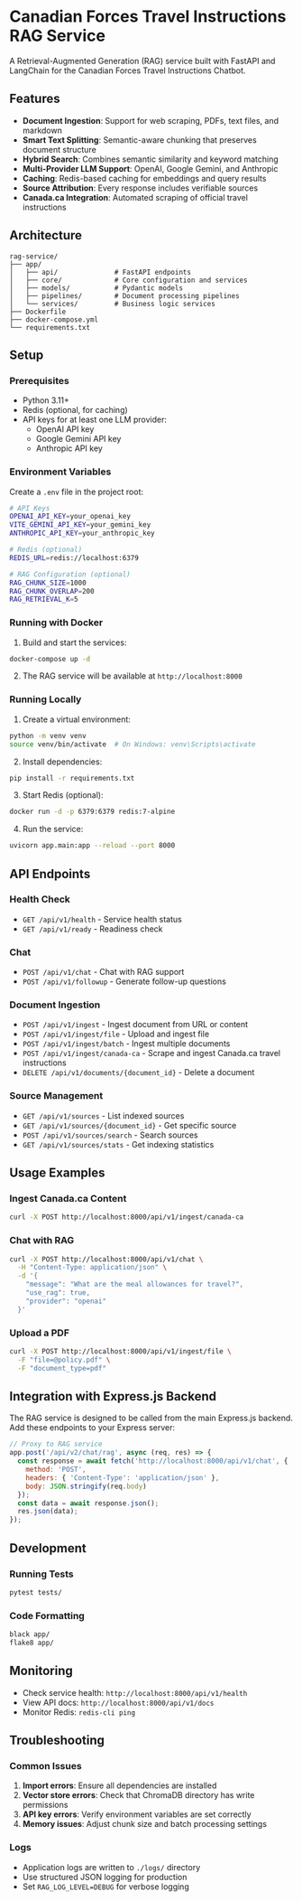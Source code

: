 # Canadian Forces Travel Instructions RAG Service

A Retrieval-Augmented Generation (RAG) service built with FastAPI and LangChain for the Canadian Forces Travel Instructions Chatbot.

## Features

- **Document Ingestion**: Support for web scraping, PDFs, text files, and markdown
- **Smart Text Splitting**: Semantic-aware chunking that preserves document structure
- **Hybrid Search**: Combines semantic similarity and keyword matching
- **Multi-Provider LLM Support**: OpenAI, Google Gemini, and Anthropic
- **Caching**: Redis-based caching for embeddings and query results
- **Source Attribution**: Every response includes verifiable sources
- **Canada.ca Integration**: Automated scraping of official travel instructions

## Architecture

```
rag-service/
├── app/
│   ├── api/              # FastAPI endpoints
│   ├── core/             # Core configuration and services
│   ├── models/           # Pydantic models
│   ├── pipelines/        # Document processing pipelines
│   └── services/         # Business logic services
├── Dockerfile
├── docker-compose.yml
└── requirements.txt
```

## Setup

### Prerequisites

- Python 3.11+
- Redis (optional, for caching)
- API keys for at least one LLM provider:
  - OpenAI API key
  - Google Gemini API key
  - Anthropic API key

### Environment Variables

Create a `.env` file in the project root:

```bash
# API Keys
OPENAI_API_KEY=your_openai_key
VITE_GEMINI_API_KEY=your_gemini_key
ANTHROPIC_API_KEY=your_anthropic_key

# Redis (optional)
REDIS_URL=redis://localhost:6379

# RAG Configuration (optional)
RAG_CHUNK_SIZE=1000
RAG_CHUNK_OVERLAP=200
RAG_RETRIEVAL_K=5
```

### Running with Docker

1. Build and start the services:
```bash
docker-compose up -d
```

2. The RAG service will be available at `http://localhost:8000`

### Running Locally

1. Create a virtual environment:
```bash
python -m venv venv
source venv/bin/activate  # On Windows: venv\Scripts\activate
```

2. Install dependencies:
```bash
pip install -r requirements.txt
```

3. Start Redis (optional):
```bash
docker run -d -p 6379:6379 redis:7-alpine
```

4. Run the service:
```bash
uvicorn app.main:app --reload --port 8000
```

## API Endpoints

### Health Check
- `GET /api/v1/health` - Service health status
- `GET /api/v1/ready` - Readiness check

### Chat
- `POST /api/v1/chat` - Chat with RAG support
- `POST /api/v1/followup` - Generate follow-up questions

### Document Ingestion
- `POST /api/v1/ingest` - Ingest document from URL or content
- `POST /api/v1/ingest/file` - Upload and ingest file
- `POST /api/v1/ingest/batch` - Ingest multiple documents
- `POST /api/v1/ingest/canada-ca` - Scrape and ingest Canada.ca travel instructions
- `DELETE /api/v1/documents/{document_id}` - Delete a document

### Source Management
- `GET /api/v1/sources` - List indexed sources
- `GET /api/v1/sources/{document_id}` - Get specific source
- `POST /api/v1/sources/search` - Search sources
- `GET /api/v1/sources/stats` - Get indexing statistics

## Usage Examples

### Ingest Canada.ca Content

```bash
curl -X POST http://localhost:8000/api/v1/ingest/canada-ca
```

### Chat with RAG

```bash
curl -X POST http://localhost:8000/api/v1/chat \
  -H "Content-Type: application/json" \
  -d '{
    "message": "What are the meal allowances for travel?",
    "use_rag": true,
    "provider": "openai"
  }'
```

### Upload a PDF

```bash
curl -X POST http://localhost:8000/api/v1/ingest/file \
  -F "file=@policy.pdf" \
  -F "document_type=pdf"
```

## Integration with Express.js Backend

The RAG service is designed to be called from the main Express.js backend. Add these endpoints to your Express server:

```javascript
// Proxy to RAG service
app.post('/api/v2/chat/rag', async (req, res) => {
  const response = await fetch('http://localhost:8000/api/v1/chat', {
    method: 'POST',
    headers: { 'Content-Type': 'application/json' },
    body: JSON.stringify(req.body)
  });
  const data = await response.json();
  res.json(data);
});
```

## Development

### Running Tests

```bash
pytest tests/
```

### Code Formatting

```bash
black app/
flake8 app/
```

## Monitoring

- Check service health: `http://localhost:8000/api/v1/health`
- View API docs: `http://localhost:8000/api/v1/docs`
- Monitor Redis: `redis-cli ping`

## Troubleshooting

### Common Issues

1. **Import errors**: Ensure all dependencies are installed
2. **Vector store errors**: Check that ChromaDB directory has write permissions
3. **API key errors**: Verify environment variables are set correctly
4. **Memory issues**: Adjust chunk size and batch processing settings

### Logs

- Application logs are written to `./logs/` directory
- Use structured JSON logging for production
- Set `RAG_LOG_LEVEL=DEBUG` for verbose logging